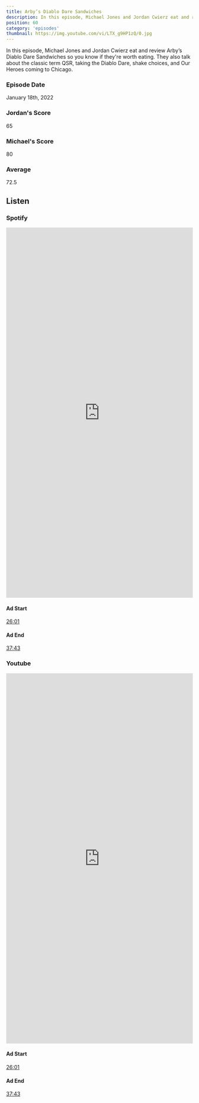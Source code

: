 ```yaml
---
title: Arby’s Diablo Dare Sandwiches
description: In this episode, Michael Jones and Jordan Cwierz eat and review Arby’s Diablo Dare Sandwiches so you know if they're worth eating..
position: 60
category: 'episodes'
thumbnail: https://img.youtube.com/vi/LTX_g9HP1zQ/0.jpg
---
```


In this episode, Michael Jones and Jordan Cwierz eat and review Arby’s Diablo Dare Sandwiches so you know if they're worth eating. They also talk about the classic term QSR, taking the Diablo Dare, shake choices, and Our Heroes coming to Chicago.

### Episode Date

January 18th, 2022

### Jordan's Score

65

### Michael's Score

80

### Average

72.5

## Listen

### Spotify

<iframe 
    src="https://open.spotify.com/embed-podcast/episode/3zPAmqRtJ3AKUcKNB8qcTN" 
    loading="lazy" 
    style="border: 0; width: 100%; height: 25vh;" allow="encrypted-media"
></iframe>

#### Ad Start

[26:01](https://open.spotify.com/episode/3zPAmqRtJ3AKUcKNB8qcTN?t=1561)

#### Ad End

[37:43](https://open.spotify.com/episode/3zPAmqRtJ3AKUcKNB8qcTN?t=2263)

### Youtube

<iframe 
    src="https://www.youtube.com/embed/LTX_g9HP1zQ" 
    loading="lazy" 
    style="border: 0; width: 100%; height: 25vh;"  
    title="YouTube video player" 
    frameborder="0" 
    allow="accelerometer; autoplay; clipboard-write; encrypted-media; gyroscope; picture-in-picture"
></iframe>

#### Ad Start

[26:01](https://youtu.be/LTX_g9HP1zQ?t=1561)


#### Ad End

[37:43](https://youtu.be/LTX_g9HP1zQ?t=2263)
